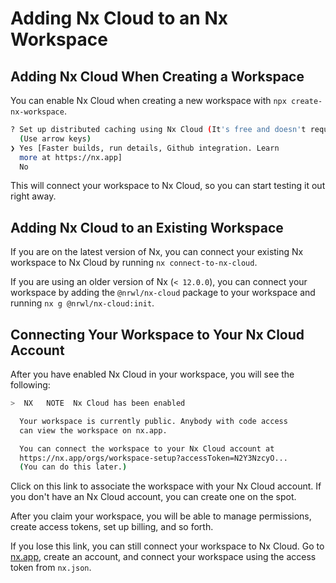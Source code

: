 # Adding Nx Cloud to an Nx Workspace

## Adding Nx Cloud When Creating a Workspace

You can enable Nx Cloud when creating a new workspace with `npx create-nx-workspace`.

```bash
? Set up distributed caching using Nx Cloud (It's free and doesn't require registration.)
  (Use arrow keys)
❯ Yes [Faster builds, run details, Github integration. Learn
  more at https://nx.app]
  No
```

This will connect your workspace to Nx Cloud, so you can start testing it out right away.

## Adding Nx Cloud to an Existing Workspace

If you are on the latest version of Nx, you can connect your existing Nx workspace to Nx Cloud by running `nx connect-to-nx-cloud`.

If you are using an older version of Nx (`< 12.0.0`), you can connect your workspace by adding the `@nrwl/nx-cloud` package to your workspace and running `nx g @nrwl/nx-cloud:init`.

## Connecting Your Workspace to Your Nx Cloud Account

After you have enabled Nx Cloud in your workspace, you will see the following:

```bash
>  NX   NOTE  Nx Cloud has been enabled

  Your workspace is currently public. Anybody with code access
  can view the workspace on nx.app.

  You can connect the workspace to your Nx Cloud account at
  https://nx.app/orgs/workspace-setup?accessToken=N2Y3NzcyO...
  (You can do this later.)
```

Click on this link to associate the workspace with your Nx Cloud account. If you don't have an Nx Cloud account, you can create one on the spot.

After you claim your workspace, you will be able to manage permissions, create access tokens, set up billing, and so forth.

If you lose this link, you can still connect your workspace to Nx Cloud. Go to [nx.app](https://nx.app), create an account, and connect your workspace using the access token from `nx.json`.
